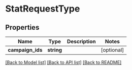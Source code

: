 # StatRequestType

## Properties
Name | Type | Description | Notes
------------ | ------------- | ------------- | -------------
**campaign_ids** | **string** |  | [optional] 

[[Back to Model list]](../README.md#documentation-for-models) [[Back to API list]](../README.md#documentation-for-api-endpoints) [[Back to README]](../README.md)


